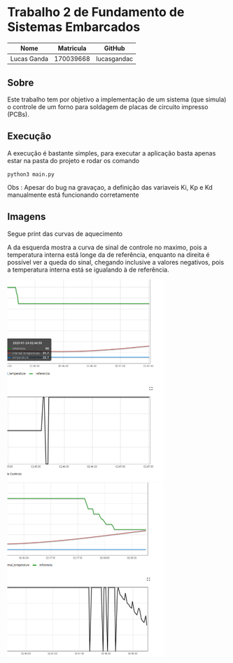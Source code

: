 # Trabalho 2 de Fundamento de Sistemas Embarcados


**Nome** | **Matricula** | **GitHub** 
---------|:-------------:|:----------:
| Lucas Ganda | 170039668 | lucasgandac

## Sobre

Este trabalho tem por objetivo a implementação de um sistema (que simula) o controle de um forno para soldagem de placas de circuito impresso (PCBs).

## Execução

A execução é bastante simples, para executar a aplicação basta apenas estar na pasta do projeto e rodar os comando

```
python3 main.py
```

Obs : Apesar do bug na gravaçao, a definição das variaveis Ki, Kp e Kd manualmente está funcionando corretamente


## Imagens

Segue print das curvas de aquecimento

A da esquerda mostra a curva de sinal de controle no maximo, pois a temperatura interna está longe da de referência, enquanto na direita é possível ver a queda do sinal, chegando inclusive a valores negativos, pois a temperatura interna está se igualando à de referência.


<img src="https://github.com/lucasgandac/Trabalho-2-FSE/blob/main/images/forno-init.png" alt="drawing" width="360"/>
<img src="https://github.com/lucasgandac/Trabalho-2-FSE/blob/main/images/forno.png" alt="drawing" width="360"/>
